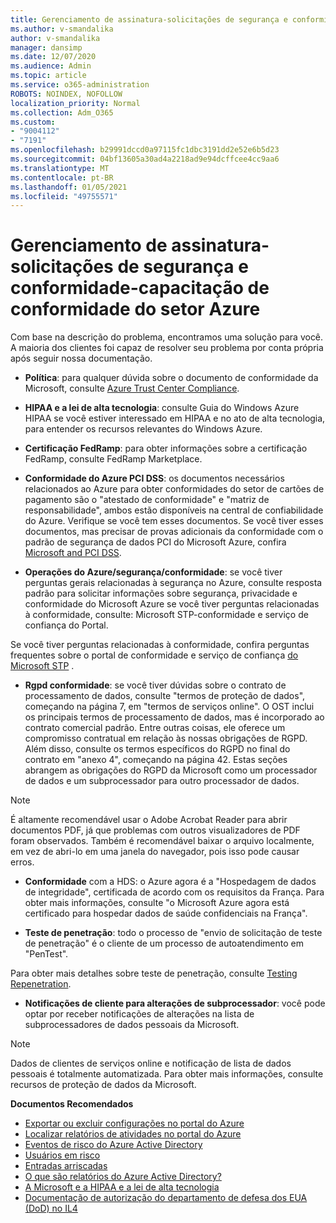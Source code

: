 ```yaml
---
title: Gerenciamento de assinatura-solicitações de segurança e conformidade-capacitação de conformidade do setor Azure
ms.author: v-smandalika
author: v-smandalika
manager: dansimp
ms.date: 12/07/2020
ms.audience: Admin
ms.topic: article
ms.service: o365-administration
ROBOTS: NOINDEX, NOFOLLOW
localization_priority: Normal
ms.collection: Adm_O365
ms.custom:
- "9004112"
- "7191"
ms.openlocfilehash: b29991dccd0a97115fc1dbc3191dd2e52e6b5d23
ms.sourcegitcommit: 04bf13605a30ad4a2218ad9e94dcffcee4cc9aa6
ms.translationtype: MT
ms.contentlocale: pt-BR
ms.lasthandoff: 01/05/2021
ms.locfileid: "49755571"
---
```

# <a name="subscription-management---security-and-compliance-requests---azure-industry-compliance-accreditation"></a>Gerenciamento de assinatura-solicitações de segurança e conformidade-capacitação de conformidade do setor Azure

Com base na descrição do problema, encontramos uma solução para você. A maioria dos clientes foi capaz de resolver seu problema por conta própria após seguir nossa documentação.

- **Política**: para qualquer dúvida sobre o documento de conformidade da Microsoft, consulte [Azure Trust Center Compliance](https://docs.microsoft.com/compliance/regulatory/offering-SOC).

- **HIPAA e a lei de alta tecnologia**: consulte Guia do Windows Azure HIPAA se você estiver interessado em HIPAA e no ato de alta tecnologia, para entender os recursos relevantes do Windows Azure.

- **Certificação FedRamp**: para obter informações sobre a certificação FedRamp, consulte FedRamp Marketplace.

- **Conformidade do Azure PCI DSS**: os documentos necessários relacionados ao Azure para obter conformidades do setor de cartões de pagamento são o "atestado de conformidade" e "matriz de responsabilidade", ambos estão disponíveis na central de confiabilidade do Azure. Verifique se você tem esses documentos. Se você tiver esses documentos, mas precisar de provas adicionais da conformidade com o padrão de segurança de dados PCI do Microsoft Azure, confira [Microsoft and PCI DSS](https://docs.microsoft.com/compliance/regulatory/offering-PCI-DSS).

- **Operações do Azure/segurança/conformidade**: se você tiver perguntas gerais relacionadas à segurança no Azure, consulte resposta padrão para solicitar informações sobre segurança, privacidade e conformidade do Microsoft Azure se você tiver perguntas relacionadas à conformidade, consulte: Microsoft STP-conformidade e serviço de confiança do Portal.

Se você tiver perguntas relacionadas à conformidade, confira perguntas frequentes sobre o portal de conformidade e serviço de confiança [do Microsoft STP](https://www.microsoft.com/trust-center/compliance/compliance-overview) .

- **Rgpd conformidade**: se você tiver dúvidas sobre o contrato de processamento de dados, consulte "termos de proteção de dados", começando na página 7, em "termos de serviços online". O OST inclui os principais termos de processamento de dados, mas é incorporado ao contrato comercial padrão. Entre outras coisas, ele oferece um compromisso contratual em relação às nossas obrigações de RGPD. Além disso, consulte os termos específicos do RGPD no final do contrato em "anexo 4", começando na página 42. Estas seções abrangem as obrigações do RGPD da Microsoft como um processador de dados e um subprocessador para outro processador de dados.

> [!NOTE]
> É altamente recomendável usar o Adobe Acrobat Reader para abrir documentos PDF, já que problemas com outros visualizadores de PDF foram observados. Também é recomendável baixar o arquivo localmente, em vez de abri-lo em uma janela do navegador, pois isso pode causar erros.

- **Conformidade** com a HDS: o Azure agora é a "Hospedagem de dados de integridade", certificada de acordo com os requisitos da França. Para obter mais informações, consulte "o Microsoft Azure agora está certificado para hospedar dados de saúde confidenciais na França".

- **Teste de penetração**: todo o processo de "envio de solicitação de teste de penetração" é o cliente de um processo de autoatendimento em "PenTest".

Para obter mais detalhes sobre teste de penetração, consulte [Testing Repenetration](https://docs.microsoft.com/azure/security/fundamentals/pen-testing).

- **Notificações de cliente para alterações de subprocessador**: você pode optar por receber notificações de alterações na lista de subprocessadores de dados pessoais da Microsoft.

> [!NOTE]
> Dados de clientes de serviços online e notificação de lista de dados pessoais é totalmente automatizada. Para obter mais informações, consulte recursos de proteção de dados da Microsoft.

**Documentos Recomendados**

- [Exportar ou excluir configurações no portal do Azure](https://docs.microsoft.com/azure/azure-portal/set-preferences)
- [Localizar relatórios de atividades no portal do Azure](https://docs.microsoft.com/azure/active-directory/reports-monitoring/howto-find-activity-reports)
- [Eventos de risco do Azure Active Directory](https://docs.microsoft.com/azure/active-directory/identity-protection/overview-identity-protection)
- [Usuários em risco](https://docs.microsoft.com/azure/active-directory/identity-protection/overview-identity-protection)
- [Entradas arriscadas](https://docs.microsoft.com/azure/active-directory/identity-protection/overview-identity-protection)
- [O que são relatórios do Azure Active Directory?](https://docs.microsoft.com/azure/active-directory/reports-monitoring/overview-reports)
- [A Microsoft e a HIPAA e a lei de alta tecnologia](https://docs.microsoft.com/compliance/regulatory/offering-hipaa-hitech)
- [Documentação de autorização do departamento de defesa dos EUA (DoD) no IL4](https://docs.microsoft.com/compliance/regulatory/offering-DoD-DISA-L2-L4-L5)













